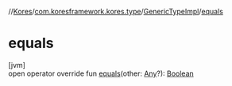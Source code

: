 //[Kores](../../../index.md)/[com.koresframework.kores.type](../index.md)/[GenericTypeImpl](index.md)/[equals](equals.md)

# equals

[jvm]\
open operator override fun [equals](equals.md)(other: [Any](https://kotlinlang.org/api/latest/jvm/stdlib/kotlin/-any/index.html)?): [Boolean](https://kotlinlang.org/api/latest/jvm/stdlib/kotlin/-boolean/index.html)

